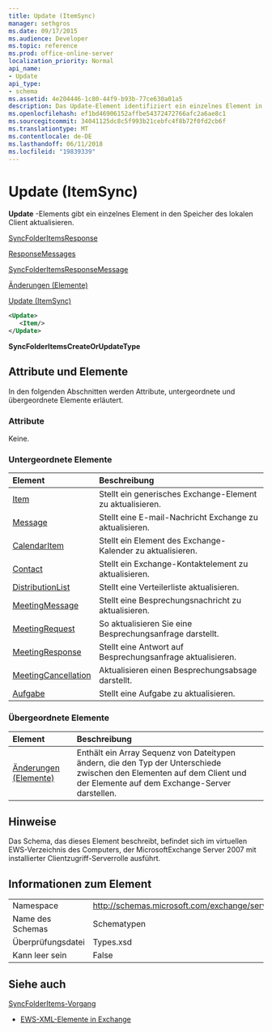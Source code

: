```yaml
---
title: Update (ItemSync)
manager: sethgros
ms.date: 09/17/2015
ms.audience: Developer
ms.topic: reference
ms.prod: office-online-server
localization_priority: Normal
api_name:
- Update
api_type:
- schema
ms.assetid: 4e204446-1c80-44f9-b93b-77ce630a01a5
description: Das Update-Element identifiziert ein einzelnes Element in den Speicher des lokalen Client aktualisieren.
ms.openlocfilehash: ef1bd46906152affbe54372472766afc2a6ae8c1
ms.sourcegitcommit: 34041125dc8c5f993b21cebfc4f8b72f0fd2cb6f
ms.translationtype: MT
ms.contentlocale: de-DE
ms.lasthandoff: 06/11/2018
ms.locfileid: "19839339"
---
```

# <a name="update-itemsync"></a>Update (ItemSync)

**Update** -Elements gibt ein einzelnes Element in den Speicher des lokalen Client aktualisieren. 
  
[SyncFolderItemsResponse](syncfolderitemsresponse.md)
  
[ResponseMessages](responsemessages.md)
  
[SyncFolderItemsResponseMessage](syncfolderitemsresponsemessage.md)
  
[Änderungen (Elemente)](changes-items.md)
  
[Update (ItemSync)](update-itemsync.md)
  
```xml
<Update>
   <Item/>
</Update>
```

 **SyncFolderItemsCreateOrUpdateType**
## <a name="attributes-and-elements"></a>Attribute und Elemente

In den folgenden Abschnitten werden Attribute, untergeordnete und übergeordnete Elemente erläutert.
  
### <a name="attributes"></a>Attribute

Keine.
  
### <a name="child-elements"></a>Untergeordnete Elemente

|**Element**|**Beschreibung**|
|:-----|:-----|
|[Item](item.md) <br/> |Stellt ein generisches Exchange-Element zu aktualisieren.  <br/> |
|[Message](message-ex15websvcsotherref.md) <br/> |Stellt eine E-mail-Nachricht Exchange zu aktualisieren.  <br/> |
|[CalendarItem](calendaritem.md) <br/> |Stellt ein Element des Exchange-Kalender zu aktualisieren.  <br/> |
|[Contact](contact.md) <br/> |Stellt ein Exchange-Kontaktelement zu aktualisieren.  <br/> |
|[DistributionList](distributionlist.md) <br/> |Stellt eine Verteilerliste aktualisieren.  <br/> |
|[MeetingMessage](meetingmessage.md) <br/> |Stellt eine Besprechungsnachricht zu aktualisieren.  <br/> |
|[MeetingRequest](meetingrequest.md) <br/> |So aktualisieren Sie eine Besprechungsanfrage darstellt.  <br/> |
|[MeetingResponse](meetingresponse.md) <br/> |Stellt eine Antwort auf Besprechungsanfrage aktualisieren.  <br/> |
|[MeetingCancellation](meetingcancellation.md) <br/> |Aktualisieren einen Besprechungsabsage darstellt.  <br/> |
|[Aufgabe](task.md) <br/> |Stellt eine Aufgabe zu aktualisieren.  <br/> |
   
### <a name="parent-elements"></a>Übergeordnete Elemente

|**Element**|**Beschreibung**|
|:-----|:-----|
|[Änderungen (Elemente)](changes-items.md) <br/> |Enthält ein Array Sequenz von Dateitypen ändern, die den Typ der Unterschiede zwischen den Elementen auf dem Client und der Elemente auf dem Exchange-Server darstellen.  <br/> |
   
## <a name="remarks"></a>Hinweise

Das Schema, das dieses Element beschreibt, befindet sich im virtuellen EWS-Verzeichnis des Computers, der MicrosoftExchange Server 2007 mit installierter Clientzugriff-Serverrolle ausführt.
  
## <a name="element-information"></a>Informationen zum Element

|||
|:-----|:-----|
|Namespace  <br/> |http://schemas.microsoft.com/exchange/services/2006/types  <br/> |
|Name des Schemas  <br/> |Schematypen  <br/> |
|Überprüfungsdatei  <br/> |Types.xsd  <br/> |
|Kann leer sein  <br/> |False  <br/> |
   
## <a name="see-also"></a>Siehe auch



[SyncFolderItems-Vorgang](syncfolderitems-operation.md)


- [EWS-XML-Elemente in Exchange](ews-xml-elements-in-exchange.md)

